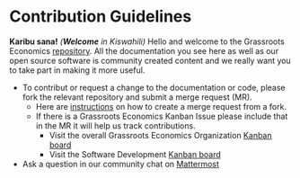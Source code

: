 # Contribution Guidelines

**Karibu sana!** *(**Welcome** in Kiswahili)* Hello and welcome to the Grassroots Economics [repository](https://gitlab.com/grassrootseconomics). All the documentation you see here as well as our open source software is community created content and we really want you to take part in making it more useful.

* To contribut or request a change to the documentation or code, please fork the relevant repository and submit a merge request (MR).
    * Here are [instructions](https://docs.gitlab.com/ee/user/project/merge_requests/creating_merge_requests.html#when-you-work-in-a-fork) on how to create a merge request from a fork.
    * If there is a Grassroots Economics Kanban Issue please include that in the MR it will help us track contributions. 
        * Visit the overall Grassroots Economics Organization [Kanban board](https://gitlab.com/groups/grassrootseconomics/-/boards)
        * Visit the Software Development [Kanban board](https://gitlab.com/grassrootseconomics/cic-internal-integration/-/boards/2419764)
* Ask a question in our community chat on [Mattermost](https://chat.grassrootseconomics.net/cic/channels/dev)
